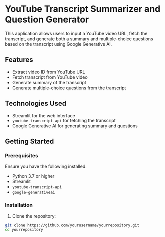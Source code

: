 # YouTube Transcript Summarizer and Question Generator

This application allows users to input a YouTube video URL, fetch the transcript, and generate both a summary and multiple-choice questions based on the transcript using Google Generative AI.

## Features

- Extract video ID from YouTube URL
- Fetch transcript from YouTube video
- Generate summary of the transcript
- Generate multiple-choice questions from the transcript

## Technologies Used

- Streamlit for the web interface
- `youtube-transcript-api` for fetching the transcript
- Google Generative AI for generating summary and questions

## Getting Started

### Prerequisites

Ensure you have the following installed:

- Python 3.7 or higher
- Streamlit
- `youtube-transcript-api`
- `google-generativeai`

### Installation

1. Clone the repository:

```bash
git clone https://github.com/yourusername/yourrepository.git
cd yourrepository
